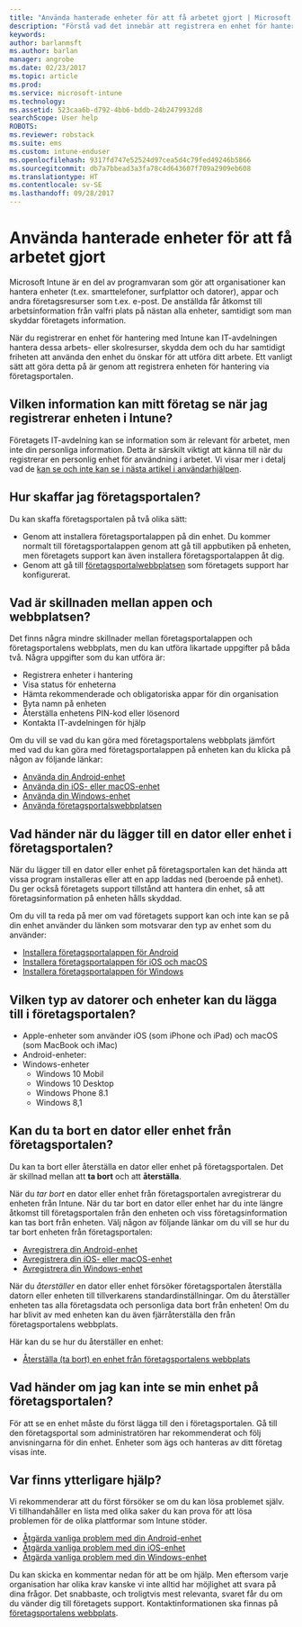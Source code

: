 ```yaml
---
title: "Använda hanterade enheter för att få arbetet gjort | Microsoft Docs"
description: "Förstå vad det innebär att registrera en enhet för hantering med Intune."
keywords: 
author: barlanmsft
ms.author: barlan
manager: angrobe
ms.date: 02/23/2017
ms.topic: article
ms.prod: 
ms.service: microsoft-intune
ms.technology: 
ms.assetid: 523caa6b-d792-4bb6-bddb-24b2479932d8
searchScope: User help
ROBOTS: 
ms.reviewer: robstack
ms.suite: ems
ms.custom: intune-enduser
ms.openlocfilehash: 9317fd747e52524d97cea5d4c79fed49246b5866
ms.sourcegitcommit: db7a7bbead3a3fa78c4d643607f709a2909eb608
ms.translationtype: HT
ms.contentlocale: sv-SE
ms.lasthandoff: 09/28/2017
---
```

# <a name="use-managed-devices-to-get-work-done"></a>Använda hanterade enheter för att få arbetet gjort
Microsoft Intune är en del av programvaran som gör att organisationer kan hantera enheter (t.ex. smarttelefoner, surfplattor och datorer), appar och andra företagsresurser som t.ex. e-post. De anställda får åtkomst till arbetsinformation från valfri plats på nästan alla enheter, samtidigt som man skyddar företagets information.

När du registrerar en enhet för hantering med Intune kan IT-avdelningen hantera dessa arbets- eller skolresurser, skydda dem och du har samtidigt friheten att använda den enhet du önskar för att utföra ditt arbete. Ett vanligt sätt att göra detta på är genom att registrera enheten för hantering via företagsportalen.

## <a name="what-information-can-my-company-see-when-i-enroll-my-device-in-intune"></a>Vilken information kan mitt företag se när jag registrerar enheten i Intune?
Företagets IT-avdelning kan se information som är relevant för arbetet, men inte din personliga information. Detta är särskilt viktigt att känna till när du registrerar en personlig enhet för användning i arbetet. Vi visar mer i detalj vad de [kan se och inte kan se i nästa artikel i användarhjälpen](what-info-can-your-company-see-when-you-enroll-your-device-in-intune.md).

## <a name="how-do-i-get-the-company-portal"></a>Hur skaffar jag företagsportalen?
Du kan skaffa företagsportalen på två olika sätt:

- Genom att installera företagsportalappen på din enhet. Du kommer normalt till företagsportalappen genom att gå till appbutiken på enheten, men företagets support kan även installera företagsportalappen åt dig.
- Genom att gå till [företagsportalwebbplatsen](https://portal.manage.microsoft.com) som företagets support har konfigurerat.

## <a name="whats-the-difference-between-the-app-and-the-website"></a>Vad är skillnaden mellan appen och webbplatsen?
Det finns några mindre skillnader mellan företagsportalappen och företagsportalens webbplats, men du kan utföra likartade uppgifter på båda två. Några uppgifter som du kan utföra är:

- Registrera enheter i hantering
- Visa status för enheterna
- Hämta rekommenderade och obligatoriska appar för din organisation
- Byta namn på enheten
- Återställa enhetens PIN-kod eller lösenord
- Kontakta IT-avdelningen för hjälp

Om du vill se vad du kan göra med företagsportalens webbplats jämfört med vad du kan göra med företagsportalappen på enheten kan du klicka på någon av följande länkar:

- [Använda din Android-enhet](using-your-android-device-with-intune.md)
- [Använda din iOS- eller macOS-enhet](using-your-ios-or-macOS-device-with-intune.md)
- [Använda din Windows-enhet](using-your-windows-device-with-intune.md)
- [Använda företagsportalswebbplatsen](using-the-intune-company-portal-website.md)

## <a name="what-happens-when-you-add-a-computer-or-device-to-the-company-portal"></a>Vad händer när du lägger till en dator eller enhet i företagsportalen?
När du lägger till en dator eller enhet på företagsportalen kan det hända att vissa program installeras eller att en app laddas ned (beroende på enhet). Du ger också företagets support tillstånd att hantera din enhet, så att företagsinformation på enheten hålls skyddad.

Om du vill ta reda på mer om vad företagets support kan och inte kan se på din enhet använder du länken som motsvarar den typ av enhet som du använder:

- [Installera företagsportalappen för Android](what-happens-if-you-install-the-company-portal-app-and-enroll-your-device-in-intune-android.md)
- [Installera företagsportalappen för iOS och macOS](what-happens-if-you-install-the-company-portal-app-and-enroll-your-device-in-intune-ios.md)
- [Installera företagsportalappen för Windows](what-info-can-your-company-see-when-you-enroll-your-device-in-intune.md)

## <a name="what-kind-of-computers-or-devices-can-you-add-to-the-company-portal"></a>Vilken typ av datorer och enheter kan du lägga till i företagsportalen?
-   Apple-enheter som använder iOS (som iPhone och iPad) och macOS (som MacBook och iMac)
-   Android-enheter:
-   Windows-enheter
    -   Windows 10 Mobil
    -   Windows 10 Desktop
    -   Windows Phone 8.1
    -   Windows 8,1

## <a name="can-you-remove-a-computer-or-device-from-the-company-portal"></a>Kan du ta bort en dator eller enhet från företagsportalen?
Du kan ta bort eller återställa en dator eller enhet på företagsportalen. Det är skillnad mellan att **ta bort** och att **återställa**.

När du *tar bort* en dator eller enhet från företagsportalen avregistrerar du enheten från Intune. När du tar bort en dator eller enhet har du inte längre åtkomst till företagsportalen från den enheten och viss företagsinformation kan tas bort från enheten. Välj någon av följande länkar om du vill se hur du tar bort enheten från företagsportalen:

- [Avregistrera din Android-enhet](unenroll-your-device-from-intune-android.md)
- [Avregistrera din iOS- eller macOS-enhet](unenroll-your-device-from-intune-ios.md)
- [Avregistrera din Windows-enhet](unenroll-your-device-from-intune-windows.md)

När du *återställer* en dator eller enhet försöker företagsportalen återställa datorn eller enheten till tillverkarens standardinställningar. Om du återställer enheten tas alla företagsdata och personliga data bort från enheten! Om du har blivit av med enheten kan du även fjärråterställa den från företagsportalens webbplats.

Här kan du se hur du återställer en enhet:

- [Återställa (ta bort) en enhet från företagsportalens webbplats](reset-erase-your-device-cpwebsite.md)

## <a name="what-if-i-cant-see-my-device-in-the-company-portal"></a>Vad händer om jag kan inte se min enhet på företagsportalen?
För att se en enhet måste du först lägga till den i företagsportalen. Gå till den företagsportal som administratören har rekommenderat och följ anvisningarna för din enhet. Enheter som ägs och hanteras av ditt företag visas inte.

## <a name="where-else-can-i-go-for-help"></a>Var finns ytterligare hjälp?
Vi rekommenderar att du först försöker se om du kan lösa problemet själv. Vi tillhandahåller en lista med olika saker du kan prova för att lösa problemen för de olika plattformar som Intune stöder.

- [Åtgärda vanliga problem med din Android-enhet](troubleshoot-your-device-android.md)
- [Åtgärda vanliga problem med din iOS-enhet](troubleshoot-your-device-ios.md)
- [Åtgärda vanliga problem med din Windows-enhet](troubleshoot-your-device-windows.md)

Du kan skicka en kommentar nedan för att be om hjälp. Men eftersom varje organisation har olika krav kanske vi inte alltid har möjlighet att svara på dina frågor. Det snabbaste, och troligtvis mest relevanta, svaret får du om du vänder dig till företagets support. Kontaktinformationen ska finnas på [företagsportalens webbplats](https://portal.manage.microsoft.com).
